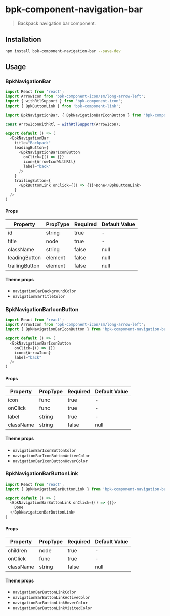 # bpk-component-navigation-bar

> Backpack navigation bar component.

## Installation

```sh
npm install bpk-component-navigation-bar --save-dev
```

## Usage

### BpkNavigationBar

```js
import React from 'react';
import ArrowIcon from 'bpk-component-icon/sm/long-arrow-left';
import { withRtlSupport } from 'bpk-component-icon';
import { BpkButtonLink } from 'bpk-component-link';

import BpkNavigationBar, { BpkNavigationBarIconButton } from 'bpk-component-navigation-bar';

const ArrowIconWithRtl = withRtlSupport(ArrowIcon);

export default () => (
  <BpkNavigationBar
    title="Backpack"
    leadingButton={
      <BpkNavigationBarIconButton
        onClick={() => {}}
        icon={ArrowIconWithRtl}
        label="back"
      />
    }
    trailingButton={
      <BpkButtonLink onClick={() => {}}>Done</BpkButtonLink>
    }
  />
)
```

#### Props

| Property              | PropType | Required | Default Value    |
| --------------------- | -------- | -------- | ---------------- |
| id                    | string   | true     | -                |
| title                 | node     | true     | -                |
| className             | string   | false    | null             |
| leadingButton         | element  | false    | null             |
| trailingButton        | element  | false    | null             |

#### Theme props

* `navigationBarBackgroundColor`
* `navigationBarTitleColor`

### BpkNavigationBarIconButton

```js
import React from 'react';
import ArrowIcon from 'bpk-component-icon/sm/long-arrow-left';
import { BpkNavigationBarIconButton } from 'bpk-component-navigation-bar';

export default () => (
  <BpkNavigationBarIconButton
    onClick={() => {}}
    icon={ArrowIcon}
    label="back"
  />
)
```

#### Props

| Property              | PropType | Required | Default Value    |
| --------------------- | -------- | -------- | ---------------- |
| icon                  | func     | true     | -                |
| onClick               | func     | true     | -                |
| label                 | string     | true     | -              |
| className             | string   | false    | null             |

#### Theme props

* `navigationBarIconButtonColor`
* `navigationBarIconButtonActiveColor`
* `navigationBarIconButtonHoverColor`

### BpkNavigationBarButtonLink

```js
import React from 'react';
import { BpkNavigationBarButtonLink } from 'bpk-component-navigation-bar';

export default () => (
  <BpkNavigationBarButtonLink onClick={() => {}}>
    Done
  </BpkNavigationBarButtonLink>
)
```

#### Props

| Property              | PropType | Required | Default Value    |
| --------------------- | -------- | -------- | ---------------- |
| children              | node     | true     | -                |
| onClick               | func     | true     | -                |
| className             | string   | false    | null             |

#### Theme props

* `navigationBarButtonLinkColor`
* `navigationBarButtonLinkActiveColor`
* `navigationBarButtonLinkHoverColor`
* `navigationBarButtonLinkVisitedColor`
